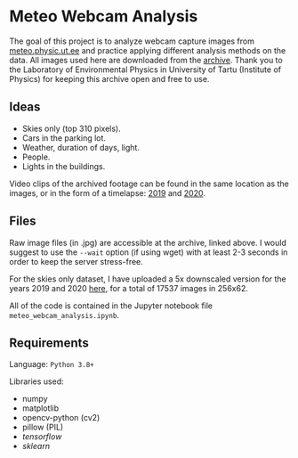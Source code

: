 # Meteo Webcam Analysis

The goal of this project is to analyze webcam capture images from [meteo.physic.ut.ee](https://meteo.physic.ut.ee/) and practice applying different analysis methods on the data. 
All images used here are downloaded from the [archive](https://meteo.physic.ut.ee/webcam/uus/archive/). Thank you to the Laboratory of Environmental Physics in University of Tartu (Institute of Physics) for keeping this archive open and free to use.

## Ideas
- Skies only (top 310 pixels).
- Cars in the parking lot.
- Weather, duration of days, light.
- People.
- Lights in the buildings.

Video clips of the archived footage can be found in the same location as the images, or in the form of a timelapse: [2019](https://youtu.be/q_ZRND_3uQY) and [2020](https://youtu.be/9cNdEs1fOOQ).

## Files

Raw image files (in .jpg) are accessible at the archive, linked above. I would suggest to use the `--wait` option (if using wget) with at least 2-3 seconds in order to keep the server stress-free.

For the skies only dataset, I have uploaded a 5x downscaled version for the years 2019 and 2020 [here](https://owncloud.ut.ee/owncloud/index.php/s/baF67777B4FTrMC), for a total of 17537 images in 256x62.

All of the code is contained in the Jupyter notebook file `meteo_webcam_analysis.ipynb`.

## Requirements

Language: `Python 3.8+`

Libraries used:
- numpy
- matplotlib
- opencv-python (cv2)
- pillow (PIL)
- _tensorflow_
- _sklearn_